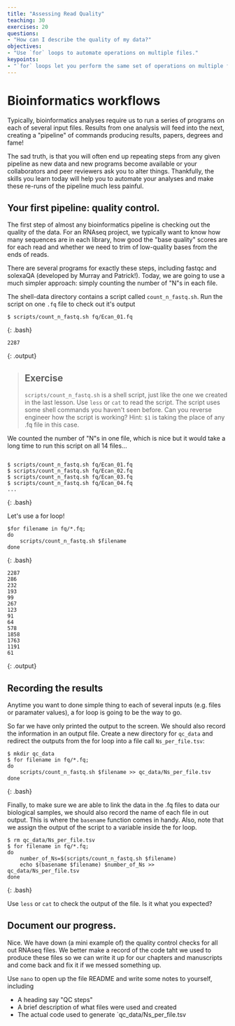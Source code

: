 ```yaml
---
title: "Assessing Read Quality"
teaching: 30
exercises: 20
questions:
- "How can I describe the quality of my data?"
objectives:
- "Use `for` loops to automate operations on multiple files."
keypoints:
- "`for` loops let you perform the same set of operations on multiple files with a single command."
---
```


# Bioinformatics workflows

Typically, bioinformatics analyses require us to run a series of programs on
each of several input files. Results from one analysis will feed into the next,
creating a "pipeline" of commands producing results, papers, degrees and fame!

The sad truth, is that you will often end up repeating steps from any given
pipeline as new data and new programs become available or your collaborators and
peer reviewers ask you to alter things. Thankfully, the skills you learn today
will help you to automate your analyses and make these re-runs of the pipeline
much less painful. 

## Your first pipeline: quality control.

The first step of almost any bioinformatics pipeline is checking out the quality
of the data. For an RNAseq project, we typically want to know how many sequences
are in each library, how good the "base quality" scores are for each read and 
whether we need to trim of low-quality bases from the ends of reads. 

There are several programs for exactly these steps, including fastqc and
solexaQA (developed by Murray and Patrick!). Today, we are going to use a much
simpler approach: simply counting the number of "N"s in each file.

The shell-data directory contains a script called `count_n_fastq.sh`.
Run the script on one `.fq` file to check out it's output

~~~
$ scripts/count_n_fastq.sh fq/Ecan_01.fq 
~~~
{: .bash}

~~~
2287
~~~
{: .output}


> ## Exercise
> `scripts/count_n_fastq.sh` is a shell script, just like the one we created in
>  the last lesson. Use `less` or `cat` to read the script. The script uses some
>  shell commands you haven't seen before. Can you reverse
>  engineer how the script is working? Hint: `$1` is taking the place of any .fq
>  file in this case.


We counted the number of "N"s in one file, which is nice but it would take a
long time to run this script on all 14 files...

~~~

$ scripts/count_n_fastq.sh fq/Ecan_01.fq 
$ scripts/count_n_fastq.sh fq/Ecan_02.fq 
$ scripts/count_n_fastq.sh fq/Ecan_03.fq 
$ scripts/count_n_fastq.sh fq/Ecan_04.fq 
...
~~~
{: .bash}

Let's use a for loop!

~~~
$for filename in fq/*.fq; 
do 
    scripts/count_n_fastq.sh $filename
done
~~~
{: .bash}

~~~
2287
286
232
193
99
267
123
91
64
578
1858
1763
1191
61
~~~
{: .output}


## Recording the results

Anytime you want to done simple thing to each of several inputs (e.g. files or
paramater values), a for loop is going to be the way to go. 

So far we have only printed the output to the screen. We should also record the
information in an output file. Create a new directory for `qc_data` and redirect
the outputs from the for loop into a file call `Ns_per_file.tsv`:

~~~
$ mkdir qc_data
$ for filename in fq/*.fq; 
do 
    scripts/count_n_fastq.sh $filename >> qc_data/Ns_per_file.tsv
done
~~~
{: .bash}


Finally, to make sure we are able to link the data in the .fq files to data our
biological samples, we should also record the name of each file in out output.
This is where the `basename` function comes in handy. Also, note that we assign
the output of the script to a variable inside the for loop.


~~~
$ rm qc_data/Ns_per_file.tsv
$ for filename in fq/*.fq; 
do 
    number_of_Ns=$(scripts/count_n_fastq.sh $filename)
    echo $(basename $filename) $number_of_Ns >> qc_data/Ns_per_file.tsv
done
~~~
{: .bash}

Use `less` or `cat` to check the output of the file. Is it what you expected?

## Document our progress. 

Nice. We have down (a mini example of) the quality control checks for all out
RNAseq files. We better make a record of the code taht we used to produce these
files so we can write it up for our chapters and manuscripts and come back and
fix it if we messed something up. 

Use `nano` to open up the file README and write some notes to yourself,
including 
 - A heading say "QC steps"
 - A brief description of what files were used and created
 - The actual code used to generate `qc_data/Ns_per_file.tsv


